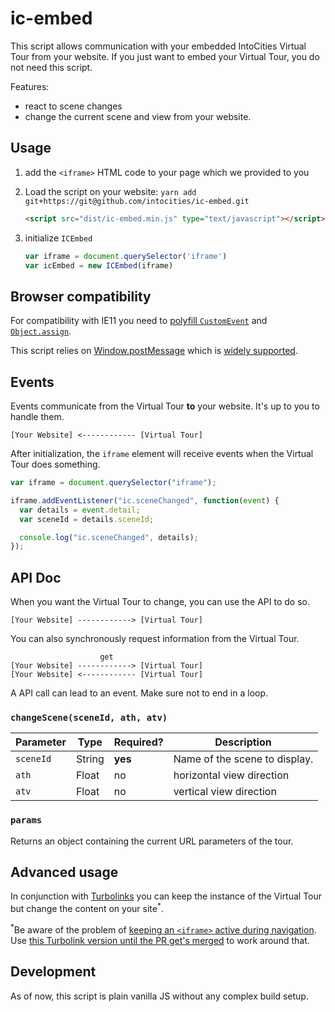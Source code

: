 # ic-embed

This script allows communication with your embedded IntoCities Virtual Tour
from your website. If you just want to embed your Virtual Tour, you do not need this script.

Features:

- react to scene changes
- change the current scene and view from your website.

## Usage

1. add the `<iframe>` HTML code to your page which we provided to you
2. Load the script on your website:
  `yarn add git+https://git@github.com/intocities/ic-embed.git`

   ```html
   <script src="dist/ic-embed.min.js" type="text/javascript"></script>
   ```
3. initialize `ICEmbed`
   ```javascript
   var iframe = document.querySelector('iframe')
   var icEmbed = new ICEmbed(iframe)
   ```

## Browser compatibility

For compatibility with IE11 you need to [polyfill `CustomEvent`](https://github.com/kumarharsh/custom-event-polyfill) and [`Object.assign`](https://developer.mozilla.org/en-US/docs/Web/JavaScript/Reference/Global_Objects/Object/assign).

This script relies on [Window.postMessage](https://developer.mozilla.org/en-US/docs/Web/API/Window/postMessage) which is [widely supported](https://caniuse.com/#feat=x-doc-messaging).

## Events

Events communicate from the Virtual Tour **to** your website. It's up to you to handle them.

```
[Your Website] <------------ [Virtual Tour]
```

After initialization, the `iframe` element will receive events when the Virtual Tour does something.

```javascript
var iframe = document.querySelector("iframe");

iframe.addEventListener("ic.sceneChanged", function(event) {
  var details = event.detail;
  var sceneId = details.sceneId;

  console.log("ic.sceneChanged", details);
});
```

## API Doc

When you want the Virtual Tour to change, you can use the API to do so.

```
[Your Website] ------------> [Virtual Tour]
```

You can also synchronously request information from the Virtual Tour.

```
                    get
[Your Website] ------------> [Virtual Tour]
[Your Website] <------------ [Virtual Tour]
```

A API call can lead to an event. Make sure not to end in a loop.

### `changeScene(sceneId, ath, atv)`

| Parameter | Type   | Required? | Description                   |
| --------- | ------ | --------- | ----------------------------- |
| `sceneId` | String | **yes**   | Name of the scene to display. |
| `ath`     | Float  | no        | horizontal view direction     |
| `atv`     | Float  | no        | vertical view direction       |

### `params`

Returns an object containing the current URL parameters of the tour.

## Advanced usage

In conjunction with [Turbolinks](https://github.com/turbolinks/turbolinks) you can keep the instance of the Virtual Tour but change the content on your site<sup>\*</sup>.

<sup>\*</sup>Be aware of the problem of [keeping an `<iframe>` active during navigation](https://stackoverflow.com/questions/8318264/how-to-move-an-iframe-in-the-dom-without-losing-its-state#answer-8318401). Use [this Turbolink version until the PR get's merged](https://github.com/turbolinks/turbolinks/pull/457) to work around that.

## Development

As of now, this script is plain vanilla JS without any complex build setup.

